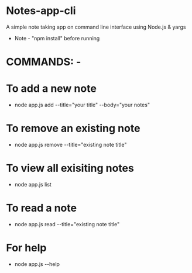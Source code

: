 # Notes-app-cli
A simple note taking app on command line interface using Node.js & yargs

- Note - "npm install" before running

# COMMANDS: -
# To add a new note
- node app.js add --title="your title" --body="your notes"

# To remove an existing note
- node app.js remove --title="existing note title"

# To view all exisiting notes
- node app.js list

# To read a note
- node app.js read --title="existing note title"

# For help
- node app.js --help
